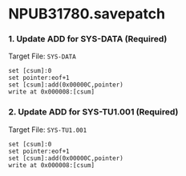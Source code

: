 # NPUB31780.savepatch

### 1. Update ADD for SYS-DATA (Required)

Target File: `SYS-DATA`

```
set [csum]:0
set pointer:eof+1
set [csum]:add(0x00000C,pointer)
write at 0x000008:[csum]
```

### 2. Update ADD for SYS-TU1.001 (Required)

Target File: `SYS-TU1.001`

```
set [csum]:0
set pointer:eof+1
set [csum]:add(0x00000C,pointer)
write at 0x000008:[csum]
```

